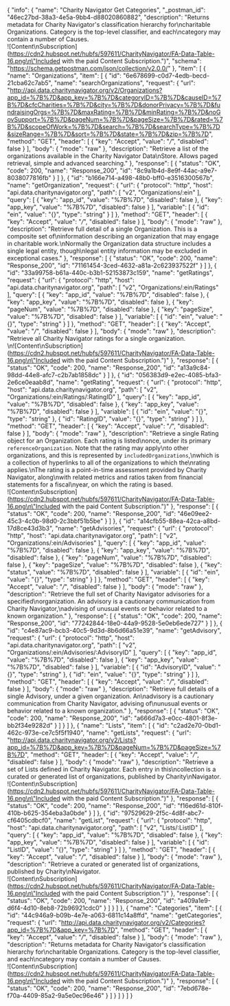 {
  "info": {
    "name": "Charity Navigator Get Categories",
    "_postman_id": "46ec27bd-38a3-4e5a-9bb4-d88020860882",
    "description": "Returns metadata for Charity Navigator's classification hierarchy for\ncharitable Organizations. Category is the top-level classifier, and each\ncategory may contain a number of Causes. <br/> ![Content\nSubscription](https://cdn2.hubspot.net/hubfs/597611/CharityNavigator/FA-Data-Table-16.png\n\"Included with the paid Content Subscription.\")",
    "schema": "https://schema.getpostman.com/json/collection/v2.0.0/"
  },
  "item": [
    {
      "name": "Organizations",
      "item": [
        {
          "id": "6e678699-c0d7-4edb-becd-21cba62c7ab5",
          "name": "searchOrganizations",
          "request": {
            "url": "http://api.data.charitynavigator.org/v2/Organizations?app_id=%7B%7D&app_key=%7B%7D&categoryID=%7B%7D&causeID=%7B%7D&cfcCharities=%7B%7D&city=%7B%7D&donorPrivacy=%7B%7D&fundraisingOrgs=%7B%7D&maxRating=%7B%7D&minRating=%7B%7D&noGovSupport=%7B%7D&pageNum=%7B%7D&pageSize=%7B%7D&rated=%7B%7D&scopeOfWork=%7B%7D&search=%7B%7D&searchType=%7B%7D&sizeRange=%7B%7D&sort=%7B%7D&state=%7B%7D&zip=%7B%7D",
            "method": "GET",
            "header": [
              {
                "key": "Accept",
                "value": "*/*",
                "disabled": false
              }
            ],
            "body": {
              "mode": "raw"
            },
            "description": "Retrieve a list of the organizations available in the Charity Navigator Data\nStore. Allows paged retrieval, simple and advanced searching."
          },
          "response": [
            {
              "status": "OK",
              "code": 200,
              "name": "Response_200",
              "id": "8c9a1b4d-8e9f-44ac-a9e7-8038077816fb"
            }
          ]
        },
        {
          "id": "b166e714-a498-48b0-bff0-e3516300567b",
          "name": "getOrganization",
          "request": {
            "url": {
              "protocol": "http",
              "host": "api.data.charitynavigator.org",
              "path": [
                "v2",
                "Organizations/:ein"
              ],
              "query": [
                {
                  "key": "app_id",
                  "value": "%7B%7D",
                  "disabled": false
                },
                {
                  "key": "app_key",
                  "value": "%7B%7D",
                  "disabled": false
                }
              ],
              "variable": [
                {
                  "id": "ein",
                  "value": "{}",
                  "type": "string"
                }
              ]
            },
            "method": "GET",
            "header": [
              {
                "key": "Accept",
                "value": "*/*",
                "disabled": false
              }
            ],
            "body": {
              "mode": "raw"
            },
            "description": "Retrieve full detail of a single Organization. This is a composite set of\ninformation describing an organization that may engage in charitable work.\nNormally the Organization data structure includes a single legal entity, though\nlegal entity information may be excluded in exceptional cases."
          },
          "response": [
            {
              "status": "OK",
              "code": 200,
              "name": "Response_200",
              "id": "71161454-3ced-4632-a81a-2c623937522f"
            }
          ]
        },
        {
          "id": "33a99758-b61a-440c-b3b1-52153873c159",
          "name": "getRatings",
          "request": {
            "url": {
              "protocol": "http",
              "host": "api.data.charitynavigator.org",
              "path": [
                "v2",
                "Organizations/:ein/Ratings"
              ],
              "query": [
                {
                  "key": "app_id",
                  "value": "%7B%7D",
                  "disabled": false
                },
                {
                  "key": "app_key",
                  "value": "%7B%7D",
                  "disabled": false
                },
                {
                  "key": "pageNum",
                  "value": "%7B%7D",
                  "disabled": false
                },
                {
                  "key": "pageSize",
                  "value": "%7B%7D",
                  "disabled": false
                }
              ],
              "variable": [
                {
                  "id": "ein",
                  "value": "{}",
                  "type": "string"
                }
              ]
            },
            "method": "GET",
            "header": [
              {
                "key": "Accept",
                "value": "*/*",
                "disabled": false
              }
            ],
            "body": {
              "mode": "raw"
            },
            "description": "Retrieve all Charity Navigator ratings for a single organization. <br/>\n![Content\nSubscription](https://cdn2.hubspot.net/hubfs/597611/CharityNavigator/FA-Data-Table-16.png\n\"Included with the paid Content Subscription.\")"
          },
          "response": [
            {
              "status": "OK",
              "code": 200,
              "name": "Response_200",
              "id": "a13a9c84-98dd-44e8-afc7-c2b7ab1858dc"
            }
          ]
        },
        {
          "id": "056383d9-e2ec-4085-bfa3-2e6ce0eaab8d",
          "name": "getRating",
          "request": {
            "url": {
              "protocol": "http",
              "host": "api.data.charitynavigator.org",
              "path": [
                "v2",
                "Organizations/:ein/Ratings/:RatingID"
              ],
              "query": [
                {
                  "key": "app_id",
                  "value": "%7B%7D",
                  "disabled": false
                },
                {
                  "key": "app_key",
                  "value": "%7B%7D",
                  "disabled": false
                }
              ],
              "variable": [
                {
                  "id": "ein",
                  "value": "{}",
                  "type": "string"
                },
                {
                  "id": "RatingID",
                  "value": "{}",
                  "type": "string"
                }
              ]
            },
            "method": "GET",
            "header": [
              {
                "key": "Accept",
                "value": "*/*",
                "disabled": false
              }
            ],
            "body": {
              "mode": "raw"
            },
            "description": "Retrieve a single Rating object for an Organization. Each rating is listed\nonce, under its primary `referenceOrganization`. Note that the rating may apply\nto other organizations, and this is represented by `includedOrganizations`,\nwhich is a collection of hyperlinks to all of the organizations to which the\nrating applies.\nThe rating is a point-in-time assessment provided by Charity Navigator, along\nwith related metrics and ratios taken from financial statements for a fiscal\nyear, on which the rating is based. <br/> ![Content\nSubscription](https://cdn2.hubspot.net/hubfs/597611/CharityNavigator/FA-Data-Table-16.png\n\"Included with the paid Content Subscription.\")"
          },
          "response": [
            {
              "status": "OK",
              "code": 200,
              "name": "Response_200",
              "id": "46e09ee2-45c3-4c0b-98d0-2c3bbf51b5be"
            }
          ]
        },
        {
          "id": "a14cfb55-88ea-42ca-a8bd-17d8ce43d3b3",
          "name": "getAdvisories",
          "request": {
            "url": {
              "protocol": "http",
              "host": "api.data.charitynavigator.org",
              "path": [
                "v2",
                "Organizations/:ein/Advisories"
              ],
              "query": [
                {
                  "key": "app_id",
                  "value": "%7B%7D",
                  "disabled": false
                },
                {
                  "key": "app_key",
                  "value": "%7B%7D",
                  "disabled": false
                },
                {
                  "key": "pageNum",
                  "value": "%7B%7D",
                  "disabled": false
                },
                {
                  "key": "pageSize",
                  "value": "%7B%7D",
                  "disabled": false
                },
                {
                  "key": "status",
                  "value": "%7B%7D",
                  "disabled": false
                }
              ],
              "variable": [
                {
                  "id": "ein",
                  "value": "{}",
                  "type": "string"
                }
              ]
            },
            "method": "GET",
            "header": [
              {
                "key": "Accept",
                "value": "*/*",
                "disabled": false
              }
            ],
            "body": {
              "mode": "raw"
            },
            "description": "Retrieve the full set of Charity Navigator advisories for a specified\norganization. An advisory is a cautionary communication from Charity Navigator,\nadvising of unusual events or behavior related to a known organization."
          },
          "response": [
            {
              "status": "OK",
              "code": 200,
              "name": "Response_200",
              "id": "77242844-18e0-44a9-9528-5e0eb6ede727"
            }
          ]
        },
        {
          "id": "c4e87ac9-bcb3-40c5-9d3d-8b6d66a51e39",
          "name": "getAdvisory",
          "request": {
            "url": {
              "protocol": "http",
              "host": "api.data.charitynavigator.org",
              "path": [
                "v2",
                "Organizations/:ein/Advisories/:AdvisoryID"
              ],
              "query": [
                {
                  "key": "app_id",
                  "value": "%7B%7D",
                  "disabled": false
                },
                {
                  "key": "app_key",
                  "value": "%7B%7D",
                  "disabled": false
                }
              ],
              "variable": [
                {
                  "id": "AdvisoryID",
                  "value": "{}",
                  "type": "string"
                },
                {
                  "id": "ein",
                  "value": "{}",
                  "type": "string"
                }
              ]
            },
            "method": "GET",
            "header": [
              {
                "key": "Accept",
                "value": "*/*",
                "disabled": false
              }
            ],
            "body": {
              "mode": "raw"
            },
            "description": "Retrieve full details of a single Advisory, under a given organization. An\nadvisory is a cautionary communication from Charity Navigator, advising of\nunusual events or behavior related to a known organization."
          },
          "response": [
            {
              "status": "OK",
              "code": 200,
              "name": "Response_200",
              "id": "a666d7a3-e0cc-4801-8f3e-bb2f34e9282d"
            }
          ]
        }
      ]
    },
    {
      "name": "Lists",
      "item": [
        {
          "id": "c2ad2e70-0bd1-462c-973e-ce7c5f5f1940",
          "name": "getLists",
          "request": {
            "url": "http://api.data.charitynavigator.org/v2/Lists?app_id=%7B%7D&app_key=%7B%7D&pageNum=%7B%7D&pageSize=%7B%7D",
            "method": "GET",
            "header": [
              {
                "key": "Accept",
                "value": "*/*",
                "disabled": false
              }
            ],
            "body": {
              "mode": "raw"
            },
            "description": "Retrieve a set of Lists defined in Charity Navigator. Each entry in this\ncollection is a curated or generated list of organizations, published by Charity\nNavigator. <br/> ![Content\nSubscription](https://cdn2.hubspot.net/hubfs/597611/CharityNavigator/FA-Data-Table-16.png\n\"Included with the paid Content Subscription.\")"
          },
          "response": [
            {
              "status": "OK",
              "code": 200,
              "name": "Response_200",
              "id": "f16ed61d-810f-410b-b625-354eba3a0bde"
            }
          ]
        },
        {
          "id": "97529629-2f5c-4d8f-abc7-cf6405cdbcf0",
          "name": "getList",
          "request": {
            "url": {
              "protocol": "http",
              "host": "api.data.charitynavigator.org",
              "path": [
                "v2",
                "Lists/:ListID"
              ],
              "query": [
                {
                  "key": "app_id",
                  "value": "%7B%7D",
                  "disabled": false
                },
                {
                  "key": "app_key",
                  "value": "%7B%7D",
                  "disabled": false
                }
              ],
              "variable": [
                {
                  "id": "ListID",
                  "value": "{}",
                  "type": "string"
                }
              ]
            },
            "method": "GET",
            "header": [
              {
                "key": "Accept",
                "value": "*/*",
                "disabled": false
              }
            ],
            "body": {
              "mode": "raw"
            },
            "description": "Retrieve a curated or generated list of organizations, published by Charity\nNavigator. <br/> ![Content\nSubscription](https://cdn2.hubspot.net/hubfs/597611/CharityNavigator/FA-Data-Table-16.png\n\"Included with the paid Content Subscription.\")"
          },
          "response": [
            {
              "status": "OK",
              "code": 200,
              "name": "Response_200",
              "id": "a409a1e9-d6f4-4d10-8eb8-72b96921cdc0"
            }
          ]
        }
      ]
    },
    {
      "name": "Categories",
      "item": [
        {
          "id": "44c946a9-b09b-4e7e-a063-6811c14a8ffd",
          "name": "getCategories",
          "request": {
            "url": "http://api.data.charitynavigator.org/v2/Categories?app_id=%7B%7D&app_key=%7B%7D",
            "method": "GET",
            "header": [
              {
                "key": "Accept",
                "value": "*/*",
                "disabled": false
              }
            ],
            "body": {
              "mode": "raw"
            },
            "description": "Returns metadata for Charity Navigator's classification hierarchy for\ncharitable Organizations. Category is the top-level classifier, and each\ncategory may contain a number of Causes. <br/> ![Content\nSubscription](https://cdn2.hubspot.net/hubfs/597611/CharityNavigator/FA-Data-Table-16.png\n\"Included with the paid Content Subscription.\")"
          },
          "response": [
            {
              "status": "OK",
              "code": 200,
              "name": "Response_200",
              "id": "7ebd678e-f70a-4409-85a2-9a5e0ec96e46"
            }
          ]
        }
      ]
    }
  ]
}